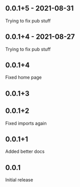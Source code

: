 ## 0.0.1+5 - 2021-08-31
Trying to fix pub stuff

## 0.0.1+4 - 2021-08-27
Trying to fix pub stuff

## 0.0.1+4
Fixed home page

## 0.0.1+3

## 0.0.1+2
Fixed imports again

## 0.0.1+1
Added better docs

## 0.0.1
Initial release
